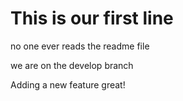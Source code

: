 # This is our first line

no one ever reads the readme file

we are on the develop branch

Adding a new feature great!
